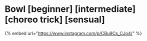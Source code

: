 # Bowl \[beginner] \[intermediate] \[choreo trick] \[sensual]

{% embed url="https://www.instagram.com/p/CBu9Cs_CJo4/" %}